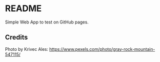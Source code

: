 # README

Simple Web App to test on GitHub pages.

## Credits

Photo by Krivec Ales: https://www.pexels.com/photo/gray-rock-mountain-547115/
